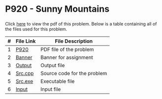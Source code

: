 # P920 - Sunny Mountains

### 
Click [here](https://github.com/ShaunJPartridge/4883-PT-Partridge/blob/main/Assignments/A10/P920/920.pdf) to view the pdf
of this problem. Below is a table containing all of the files used for this problem.

|   #   | File Link | File Description |
| :---: | ----------- | ---------------------- |
|   1    |    [P920](https://github.com/ShaunJPartridge/4883-PT-Partridge/blob/main/Assignments/A10/P920/920.pdf)         | PDF file of the problem                       |
|   2    |    [Banner](https://github.com/ShaunJPartridge/4883-PT-Partridge/blob/main/Assignments/A10/P920/banner.txt)         | Banner for assignment                       |
|   3    |    [Output](https://github.com/ShaunJPartridge/4883-PT-Partridge/blob/main/Assignments/A10/P920/output)         | Output file                       |
|   4    |    [Src.cpp](https://github.com/ShaunJPartridge/4883-PT-Partridge/blob/main/Assignments/A10/P920/source.cpp)         | Source code for the problem                       |
|   5    |    [Src.exe](https://github.com/ShaunJPartridge/4883-PT-Partridge/blob/main/Assignments/A10/P920/source.exe)         | Executable file                       |
|   6    |    [Input](https://github.com/ShaunJPartridge/4883-PT-Partridge/blob/main/Assignments/A10/P920/infile)         | Input file                       |
